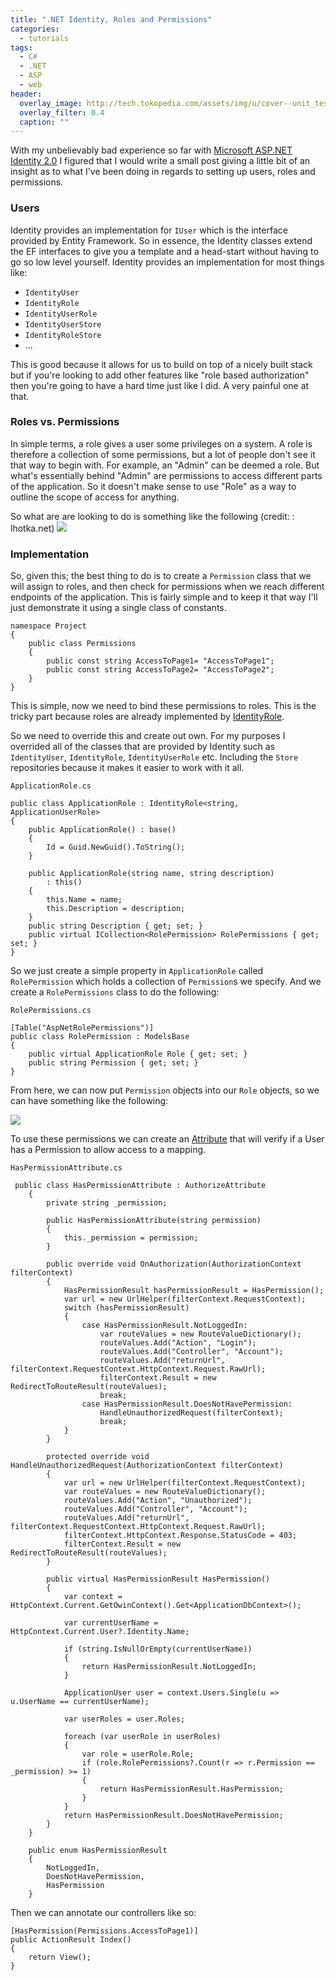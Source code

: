 ```yaml
---
title: ".NET Identity, Roles and Permissions"
categories:
  - tutorials
tags:
  - C#
  - .NET
  - ASP
  - web
header:
  overlay_image: http://tech.tokopedia.com/assets/img/u/cover--unit_test.jpg
  overlay_filter: 0.4
  caption: ""
---
```


With my unbelievably bad experience so far with [Microsoft ASP.NET Identity 2.0](https://msdn.microsoft.com/en-us/library/mt173608(v=vs.108).aspx) I figured that I would write a small post giving a little bit of an insight as to what I've been doing in regards to setting up users, roles and permissions.

### Users

Identity provides an implementation for `IUser` which is the interface provided by Entity Framework. So in essence, the Identity classes extend the EF interfaces to give you a template and a head-start without having to go so low level yourself. Identity provides an implementation for most things like:

- `IdentityUser` 
- `IdentityRole`
- `IdentityUserRole`
- `IdentityUserStore`
- `IdentityRoleStore`
- ...

This is good because it allows for us to build on top of a nicely built stack but if you're looking to add other features like "role based authorization" then you're going to have a hard time just like I did. A very painful one at that. 

### Roles vs. Permissions

In simple terms, a role gives a user some privileges on a system. A role is therefore a collection of some permissions, but a lot of people don't see it that way to begin with. For example, an "Admin" can be deemed a role. But what's essentially behind "Admin" are permissions to access different parts of the application. So it doesn't make sense to use "Role" as a way to outline the scope of access for anything.

So what are are looking to do is something like the following (credit: : lhotka.net)
![](https://i.imgur.com/B41uNuP.png)

### Implementation

So, given this; the best thing to do is to create a `Permission` class that we will assign to roles, and then check for permissions when we reach different endpoints of the application. This is fairly simple and to keep it that way I'll just demonstrate it using a single class of constants.

```
namespace Project
{
    public class Permissions
    { 
        public const string AccessToPage1= "AccessToPage1";
        public const string AccessToPage2= "AccessToPage2";
    }
}
```

This is simple, now we need to bind these permissions to roles. This is the tricky part because roles are already implemented by [IdentityRole](https://msdn.microsoft.com/en-us/library/dn613249(v=vs.108).aspx).

So we need to override this and create out own. For my purposes I overrided all of the classes that are provided by Identity such as `IdentityUser`, `IdentityRole`, `IdentityUserRole` etc. Including the `Store` repositories because it makes it easier to work with it all.

`ApplicationRole.cs`
```
public class ApplicationRole : IdentityRole<string, ApplicationUserRole>
{
    public ApplicationRole() : base()
    {
        Id = Guid.NewGuid().ToString();
    }

    public ApplicationRole(string name, string description)
        : this()
    {
        this.Name = name;
        this.Description = description;
    }
    public string Description { get; set; }
    public virtual ICollection<RolePermission> RolePermissions { get; set; }
}
```

So we just create a simple property in `ApplicationRole` called `RolePermission` which holds a collection of `Permission`s we specify. And we create a `RolePermissions` class to do the following:

`RolePermissions.cs`
```
[Table("AspNetRolePermissions")]
public class RolePermission : ModelsBase
{
    public virtual ApplicationRole Role { get; set; }
    public string Permission { get; set; }
}
```

From here, we can now put `Permission` objects into our `Role` objects, so we can have something like the following:

![](https://i.imgur.com/CabYoMk.png)

To use these permissions we can create an [Attribute](https://msdn.microsoft.com/en-us/library/system.web.mvc.authorizeattribute(v=vs.118).aspx) that will verify if a User has a Permission to allow access to a mapping.

`HasPermissionAttribute.cs`
```
 public class HasPermissionAttribute : AuthorizeAttribute
    {
        private string _permission;

        public HasPermissionAttribute(string permission)
        {
            this._permission = permission;
        }

        public override void OnAuthorization(AuthorizationContext filterContext)
        {
            HasPermissionResult hasPermissionResult = HasPermission();
            var url = new UrlHelper(filterContext.RequestContext);
            switch (hasPermissionResult)
            {
                case HasPermissionResult.NotLoggedIn:
                    var routeValues = new RouteValueDictionary();
                    routeValues.Add("Action", "Login");
                    routeValues.Add("Controller", "Account");
                    routeValues.Add("returnUrl", filterContext.RequestContext.HttpContext.Request.RawUrl);
                    filterContext.Result = new RedirectToRouteResult(routeValues); 
                    break;
                case HasPermissionResult.DoesNotHavePermission:
                    HandleUnauthorizedRequest(filterContext);
                    break;
            }
        }
        
        protected override void HandleUnauthorizedRequest(AuthorizationContext filterContext)
        {
            var url = new UrlHelper(filterContext.RequestContext);
            var routeValues = new RouteValueDictionary();
            routeValues.Add("Action", "Unauthorized");
            routeValues.Add("Controller", "Account");
            routeValues.Add("returnUrl", filterContext.RequestContext.HttpContext.Request.RawUrl);
            filterContext.HttpContext.Response.StatusCode = 403;
            filterContext.Result = new RedirectToRouteResult(routeValues);
        }

        public virtual HasPermissionResult HasPermission()
        {
            var context = HttpContext.Current.GetOwinContext().Get<ApplicationDbContext>();

            var currentUserName = HttpContext.Current.User?.Identity.Name;

            if (string.IsNullOrEmpty(currentUserName))
            {
                return HasPermissionResult.NotLoggedIn;
            }

            ApplicationUser user = context.Users.Single(u => u.UserName == currentUserName);

            var userRoles = user.Roles;
                                
            foreach (var userRole in userRoles)
            {
                var role = userRole.Role;
                if (role.RolePermissions?.Count(r => r.Permission == _permission) >= 1)
                {
                    return HasPermissionResult.HasPermission;
                }
            }
            return HasPermissionResult.DoesNotHavePermission;
        }
    }

    public enum HasPermissionResult
    {
        NotLoggedIn,
        DoesNotHavePermission,
        HasPermission
    }
```

Then we can annotate our controllers like so:

```
[HasPermission(Permissions.AccessToPage1)]
public ActionResult Index()
{
    return View();
}
```
